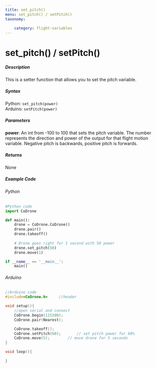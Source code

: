 ```yaml
---
title: set_pitch()
menu: set_pitch() / setPitch()
taxonomy:
	
	category: flight-variables
---
```


# set_pitch() / setPitch()

##### Description
This is a setter function that allows you to set the pitch variable.

##### Syntax
Python: ```set_pitch(power)```<br />
Arduino: ```setPitch(power)```

##### Parameters

**power**: An int from -100 to 100 that sets the pitch variable.  The number represents the direction and power of the output for that flight motion variable. Negative pitch is backwards, positive pitch is forwards.

##### Returns

None

##### Example Code
###### Python
```python
#Python code
import CoDrone

def main():
	drone = CoDrone.CoDrone()
	drone.pair()
	drone.takeoff()
	
	# Drone goes right for 1 second with 50 power
	drone.set_pitch(50)
	drone.move(1)

if __name__ == '__main__':
	main()

```
###### Arduino
```c
//Arduino code
#include<CoDrone.h>		//header

void setup(){
	//open serial and connect
	CoDrone.begin(115200);
	CoDrone.pair(Nearest);

	CoDrone.takeoff();
	CoDrone.setPitch(60);		// set pitch power for 60%
	CoDrone.move(5);		// move drone for 5 seconds
}

void loop(){
	
}
	
```